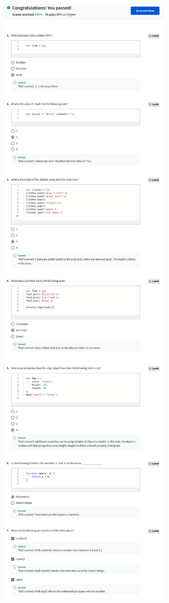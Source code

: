 ![](/C2-Programming-with-Javascript/week2/practice-quiz-arrays-objects-and-functions/ss1.png)
<br>
![](/C2-Programming-with-Javascript/week2/practice-quiz-arrays-objects-and-functions/ss2.png)
<br>
![](/C2-Programming-with-Javascript/week2/practice-quiz-arrays-objects-and-functions/ss3.png)
![](/C2-Programming-with-Javascript/week2/practice-quiz-arrays-objects-and-functions/ss4.png)
